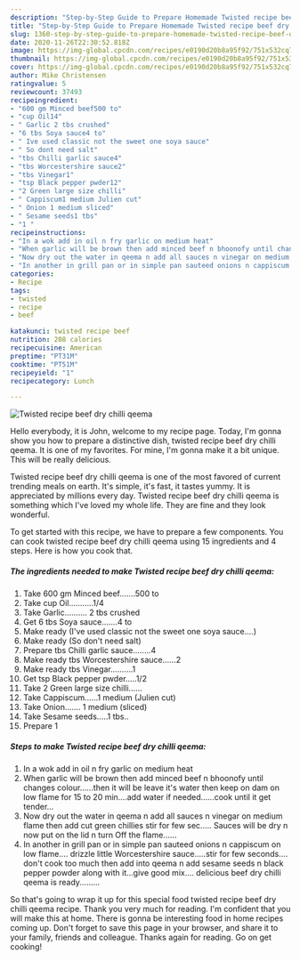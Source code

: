 ```yaml
---
description: "Step-by-Step Guide to Prepare Homemade Twisted recipe beef dry chilli qeema"
title: "Step-by-Step Guide to Prepare Homemade Twisted recipe beef dry chilli qeema"
slug: 1360-step-by-step-guide-to-prepare-homemade-twisted-recipe-beef-dry-chilli-qeema
date: 2020-11-26T22:30:52.818Z
image: https://img-global.cpcdn.com/recipes/e0190d20b8a95f92/751x532cq70/twisted-recipe-beef-dry-chilli-qeema-recipe-main-photo.jpg
thumbnail: https://img-global.cpcdn.com/recipes/e0190d20b8a95f92/751x532cq70/twisted-recipe-beef-dry-chilli-qeema-recipe-main-photo.jpg
cover: https://img-global.cpcdn.com/recipes/e0190d20b8a95f92/751x532cq70/twisted-recipe-beef-dry-chilli-qeema-recipe-main-photo.jpg
author: Mike Christensen
ratingvalue: 5
reviewcount: 37493
recipeingredient:
- "600 gm Minced beef500 to"
- "cup Oil14"
- " Garlic 2 tbs crushed"
- "6 tbs Soya sauce4 to"
- " Ive used classic not the sweet one soya sauce"
- " So dont need salt"
- "tbs Chilli garlic sauce4"
- "tbs Worcestershire sauce2"
- "tbs Vinegar1"
- "tsp Black pepper pwder12"
- "2 Green large size chilli"
- " Cappiscum1 medium Julien cut"
- " Onion 1 medium sliced"
- " Sesame seeds1 tbs"
- "1 "
recipeinstructions:
- "In a wok add in oil n fry garlic on medium heat"
- "When garlic will be brown then add minced beef n bhoonofy until changes colour......then it will be leave it&#39;s water then keep on dam on low flame for 15 to 20 min....add water if needed......cook until it get tender..."
- "Now dry out the water in qeema n add all sauces n vinegar on medium flame then add cut green chillies stir for few sec..... Sauces will be dry n now put on the lid n turn Off the flame......"
- "In another in grill pan or in simple pan sauteed onions n cappiscum on low flame.... drizzle little Worcestershire sauce.....stir for few seconds.... don&#39;t cook too much then add into qeema n add sesame seeds n black pepper powder along with it...give good mix.... delicious beef dry chilli qeema is ready........."
categories:
- Recipe
tags:
- twisted
- recipe
- beef

katakunci: twisted recipe beef 
nutrition: 208 calories
recipecuisine: American
preptime: "PT31M"
cooktime: "PT51M"
recipeyield: "1"
recipecategory: Lunch

---
```



![Twisted recipe beef dry chilli qeema](https://img-global.cpcdn.com/recipes/e0190d20b8a95f92/751x532cq70/twisted-recipe-beef-dry-chilli-qeema-recipe-main-photo.jpg)

Hello everybody, it is John, welcome to my recipe page. Today, I'm gonna show you how to prepare a distinctive dish, twisted recipe beef dry chilli qeema. It is one of my favorites. For mine, I'm gonna make it a bit unique. This will be really delicious.



Twisted recipe beef dry chilli qeema is one of the most favored of current trending meals on earth. It's simple, it's fast, it tastes yummy. It is appreciated by millions every day. Twisted recipe beef dry chilli qeema is something which I've loved my whole life. They are fine and they look wonderful.


To get started with this recipe, we have to prepare a few components. You can cook twisted recipe beef dry chilli qeema using 15 ingredients and 4 steps. Here is how you cook that.

<!--inarticleads1-->

##### The ingredients needed to make Twisted recipe beef dry chilli qeema:

1. Take 600 gm Minced beef.......500 to
1. Take cup Oil...........1/4
1. Take  Garlic.......... 2 tbs crushed
1. Get 6 tbs Soya sauce.......4 to
1. Make ready  (I&#39;ve used classic not the sweet one soya sauce....)
1. Make ready  (So don&#39;t need salt)
1. Prepare tbs Chilli garlic sauce........4
1. Make ready tbs Worcestershire sauce......2
1. Make ready tbs Vinegar..........1
1. Get tsp Black pepper pwder.....1/2
1. Take 2 Green large size chilli......
1. Take  Cappiscum......1 medium (Julien cut)
1. Take  Onion....... 1 medium (sliced)
1. Take  Sesame seeds.....1 tbs..
1. Prepare 1 




<!--inarticleads2-->

##### Steps to make Twisted recipe beef dry chilli qeema:

1. In a wok add in oil n fry garlic on medium heat
1. When garlic will be brown then add minced beef n bhoonofy until changes colour......then it will be leave it&#39;s water then keep on dam on low flame for 15 to 20 min....add water if needed......cook until it get tender...
1. Now dry out the water in qeema n add all sauces n vinegar on medium flame then add cut green chillies stir for few sec..... Sauces will be dry n now put on the lid n turn Off the flame......
1. In another in grill pan or in simple pan sauteed onions n cappiscum on low flame.... drizzle little Worcestershire sauce.....stir for few seconds.... don&#39;t cook too much then add into qeema n add sesame seeds n black pepper powder along with it...give good mix.... delicious beef dry chilli qeema is ready.........




So that's going to wrap it up for this special food twisted recipe beef dry chilli qeema recipe. Thank you very much for reading. I'm confident that you will make this at home. There is gonna be interesting food in home recipes coming up. Don't forget to save this page in your browser, and share it to your family, friends and colleague. Thanks again for reading. Go on get cooking!
